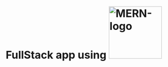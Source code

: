 # FullStack app using <a title="open source, CC BY-SA 4.0 &lt;https://creativecommons.org/licenses/by-sa/4.0&gt;, via Wikimedia Commons" href="https://commons.wikimedia.org/wiki/File:MERN-logo.png"><img width="140" alt="MERN-logo" src="https://upload.wikimedia.org/wikipedia/commons/thumb/9/94/MERN-logo.png/140px-MERN-logo.png?20200328184328"></a>
